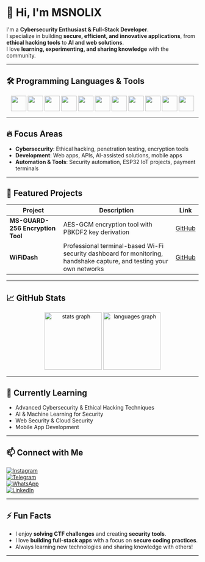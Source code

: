 # 👋 Hi, I'm MSNOLIX

I'm a **Cybersecurity Enthusiast & Full-Stack Developer**.  
I specialize in building **secure, efficient, and innovative applications**, from **ethical hacking tools** to **AI and web solutions**.  
I love **learning, experimenting, and sharing knowledge** with the community.  

---

## 🛠️ Programming Languages & Tools

<p align="center">
  <img src="https://cdn.jsdelivr.net/gh/devicons/devicon/icons/csharp/csharp-original.svg" width="40" height="40"/>
  <img src="https://cdn.jsdelivr.net/gh/devicons/devicon/icons/cplusplus/cplusplus-original.svg" width="40" height="40"/>
  <img src="https://cdn.jsdelivr.net/gh/devicons/devicon/icons/javascript/javascript-original.svg" width="40" height="40"/>
  <img src="https://cdn.jsdelivr.net/gh/devicons/devicon/icons/dart/dart-original.svg" width="40" height="40"/>
  <img src="https://cdn.jsdelivr.net/gh/devicons/devicon/icons/html5/html5-original.svg" width="40" height="40"/>
  <img src="https://cdn.jsdelivr.net/gh/devicons/devicon/icons/css3/css3-original.svg" width="40" height="40"/>
  <img src="https://cdn.jsdelivr.net/gh/devicons/devicon/icons/php/php-original.svg" width="40" height="40"/>
  <img src="https://cdn.jsdelivr.net/gh/devicons/devicon/icons/python/python-original.svg" width="40" height="40"/>
  <img src="https://cdn.jsdelivr.net/gh/devicons/devicon/icons/linux/linux-original.svg" width="40" height="40"/>
  <img src="https://cdn.jsdelivr.net/gh/devicons/devicon/icons/git/git-original.svg" width="40" height="40"/>
  <img src="https://cdn.jsdelivr.net/gh/devicons/devicon/icons/arduino/arduino-original.svg" width="40" height="40"/>
</p>

---

## 🔥 Focus Areas

- **Cybersecurity**: Ethical hacking, penetration testing, encryption tools  
- **Development**: Web apps, APIs, AI-assisted solutions, mobile apps  
- **Automation & Tools**: Security automation, ESP32 IoT projects, payment terminals  

---

## 🌟 Featured Projects

| Project | Description | Link |
|---------|-------------|------|
| **MS-GUARD-256 Encryption Tool** | AES-GCM encryption tool with PBKDF2 key derivation | [GitHub](https://github.com/msnolix/msguard256) |
| **WiFiDash** | Professional terminal-based Wi-Fi security dashboard for monitoring, handshake capture, and testing your own networks | [GitHub](https://github.com/msnolix/WiFiDash) |


---

## 📈 GitHub Stats

<div align="center">
  <img src="https://github-readme-stats.vercel.app/api?username=msnolix&hide_title=false&hide_rank=false&show_icons=true&include_all_commits=true&count_private=true&disable_animations=false&theme=dracula&locale=en&hide_border=false" height="150" alt="stats graph"  />
  <img src="https://github-readme-stats.vercel.app/api/top-langs?username=msnolix&locale=en&hide_title=false&layout=compact&card_width=320&langs_count=5&theme=dracula&hide_border=false" height="150" alt="languages graph"  />
</div>

---

## 🌱 Currently Learning

- Advanced Cybersecurity & Ethical Hacking Techniques  
- AI & Machine Learning for Security  
- Web Security & Cloud Security  
- Mobile App Development

---

## 📫 Connect with Me

[![Instagram](https://img.shields.io/badge/Instagram-E4405F?style=for-the-badge&logo=instagram&logoColor=white)](https://instagram.com/msnolix)  
[![Telegram](https://img.shields.io/badge/Telegram-2CA5E0?style=for-the-badge&logo=telegram&logoColor=white)](https://t.me/msnolix)  
[![WhatsApp](https://img.shields.io/badge/WhatsApp-25D366?style=for-the-badge&logo=whatsapp&logoColor=white)](https://wa.me/919778528586)  
[![LinkedIn](https://img.shields.io/badge/LinkedIn-0077B5?style=for-the-badge&logo=linkedin&logoColor=white)](https://linkedin.com/in/msnolix)

---

## ⚡ Fun Facts

- I enjoy **solving CTF challenges** and creating **security tools**.  
- I love **building full-stack apps** with a focus on **secure coding practices**.  
- Always learning new technologies and sharing knowledge with others!  

---


